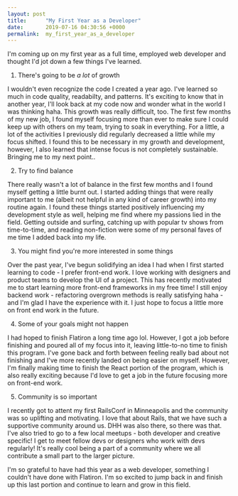 ```yaml
---
layout: post
title:      "My First Year as a Developer"
date:       2019-07-16 04:30:56 +0000
permalink:  my_first_year_as_a_developer
---
```


I'm coming up on my first year as a full time, employed web developer and thought I'd jot down a few things I've learned.

1. There's going to be *a lot* of growth 

I wouldn't even recognize the code I created a year ago. I've learned so much in code quality, readabilty, and patterns. It's exciting to know that in another year, I'll look back at my code now and wonder what in the world I was thinking haha. This growth was really difficult, too. The first few months of my new job, I found myself focusing more than ever to make sure I could keep up with others on my team, trying to soak in everything. For a little, a lot of the activities I previously did regularly decreased a little while my focus shifted. I found this to be necessary in my growth and development, however, I also learned that intense focus is not completely sustainable. Bringing me to my next point..

2. Try to find balance

There really wasn't a lot of balance in the first few months and I found myself getting a little burnt out. I started adding things that were really important to me (albeit not helpful in any kind of career growth) into my routine again. I found these things started positively influencing my development style as well, helping me find where my passions lied in the field. Getting outside and surfing, catching up with popular tv shows from time-to-time, and reading non-fiction were some of my personal faves of me time I added back into my life. 

3. You might find you're more interested in some things

Over the past year, I've begun solidifying an idea I had when I first started learning to code - I prefer front-end work. I love working with designers and product teams to develop the UI of a project. This has recently motivated me to start learning more front-end frameworks in my free time! I still enjoy backend work - refactoring overgrown methods is really satisfying haha - and I'm glad I have the experience with it. I just hope to focus a little more on front end work in the future.

4. Some of your goals might not happen

I had hoped to finish Flatiron a long time ago lol. However, I got a job before finishing and poured all of my focus into it, leaving little-to-no time to finish this program. I've gone back and forth between feeling really bad about not finishing and I've more recently landed on being easier on myself. However, I'm finally making time to finish the React portion of the program, which is also really exciting because I'd love to get a job in the future focusing more on front-end work.

5. Community is so important

I recently got to attent my first RailsConf in Minneapolis and the community was so uplifting and motivating. I love that about Rails, that we have such a supportive community around us. DHH was also there, so there was that. I've also tried to go to a few local meetups - both developer and creative specific! I get to meet fellow devs or designers who work with devs regularly! It's really cool being a part of a community where we all contribute a small part to the larger picture. 

I'm so grateful to have had this year as a web developer, something I couldn't have done with Flatiron. I'm so excited to jump back in and finish up this last portion and continue to learn and grow in this field. 




